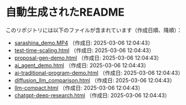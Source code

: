 
# 自動生成されたREADME

このリポジトリには以下のファイルが含まれています（作成日順、降順）：

- [sarashina_demo.MP4](./sarashina_demo.MP4) （作成日: 2025-03-06 12:04:43）
- [test-time-scaling.html](./test-time-scaling.html) （作成日: 2025-03-06 12:04:43）
- [proposal-gen-demo.html](./proposal-gen-demo.html) （作成日: 2025-03-06 12:04:43）
- [ai_agent_demo.html](./ai_agent_demo.html) （作成日: 2025-03-06 12:04:43）
- [ai-traditional-program-demo.html](./ai-traditional-program-demo.html) （作成日: 2025-03-06 12:04:43）
- [diffusion_llm_comparison.html](./diffusion_llm_comparison.html) （作成日: 2025-03-06 12:04:43）
- [llm-compact.html](./llm-compact.html) （作成日: 2025-03-06 12:04:43）
- [chatgpt-deep-research.html](./chatgpt-deep-research.html) （作成日: 2025-03-06 12:04:43）
